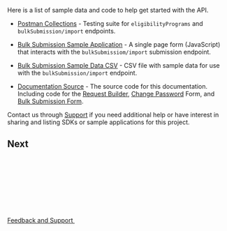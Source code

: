 Here is a list of sample data and code to help get started with the API.

* [Postman Collections](resources/NYC_Benefits_Screening_API_Postman_Collection.zip) - Testing suite for `eligibilityPrograms` and `bulkSubmission/import` endpoints.

* [Bulk Submission Sample Application](https://github.com/CityOfNewYork/screeningapi-sample-app) - A single page form (JavaScript) that interacts with the `bulkSubmissiom/import` submission endpoint.

* [Bulk Submission Sample Data CSV](https://github.com/CityOfNewYork/screeningapi-docs/blob/main/dist/resources/sample_bulk_submission_import.csv) - CSV file with sample data for use with the `bulkSubmission/import` endpoint.

* [Documentation Source](https://github.com/CityOfNewYork/screeningapi-docs) - The source code for this documentation. Including code for the [Request Builder](request-builder), [Change Password](change-password) Form, and [Bulk Submission Form](bulk-submission-form).

Contact us through [Support](mailto:screeningapi@nycopportunity.nyc.gov) if you need additional help or have interest in sharing and listing SDKs or sample applications for this project.

## Next

<a href="feedback-and-support" title="Feedback and Support" class="btn">Feedback and Support <svg aria-hidden="true" class="icon-ui mis-1"><use xlink:href="#feather-arrow-right"></use></svg></a>
